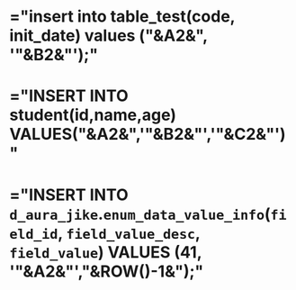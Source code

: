 # ="insert into table_test(code, init_date) values ("&A2&", '"&B2&"');"
# ="INSERT INTO student(id,name,age) VALUES("&A2&",'"&B2&"','"&C2&"')"
# ="INSERT INTO `d_aura_jike`.`enum_data_value_info`(`field_id`, `field_value_desc`, `field_value`) VALUES (41, '"&A2&"',"&ROW()-1&");"